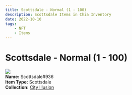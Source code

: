 ```yaml
---
title: Scottsdale - Normal (1 - 100)
description: Scottsdale Items in Chia Inventory
date: 2022-10-10
tags:
    - NFT
    - Items
---
```


# Scottsdale - Normal (1 - 100)
<div class="item_thumbnail">
<img loading="lazy" src="https://svkw4pscandoxrmszbj6djjxpyt6wtutk7sypwlxsyedbcleme.arweave.net/lVVuPkIDRuvFk_shT4aU3fifrTpNX5YfZd5YIMIlkYY"><br/>
<div><strong>Name:</strong> Scottsdale#936</div>
<div><strong>Item Type:</strong> Scottsdale</div>
<div><strong>Collection:</strong> <a href="https://www.spacescan.io/xch/nft/collection/col1lend2dcn558km4wcwta4xnkfv3xpcmlp9kyt0m909emvfxechlyqdl5ndg">City Illusion</a></div>
</div>

